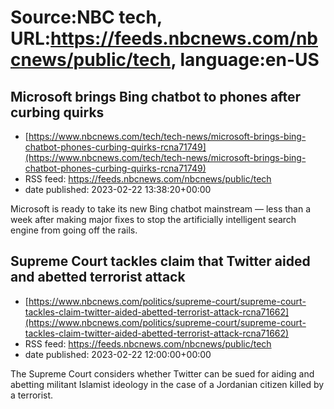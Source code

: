 # Source:NBC tech, URL:https://feeds.nbcnews.com/nbcnews/public/tech, language:en-US

## Microsoft brings Bing chatbot to phones after curbing quirks
 - [https://www.nbcnews.com/tech/tech-news/microsoft-brings-bing-chatbot-phones-curbing-quirks-rcna71749](https://www.nbcnews.com/tech/tech-news/microsoft-brings-bing-chatbot-phones-curbing-quirks-rcna71749)
 - RSS feed: https://feeds.nbcnews.com/nbcnews/public/tech
 - date published: 2023-02-22 13:38:20+00:00

Microsoft is ready to take its new Bing chatbot mainstream — less than a week after making major fixes to stop the artificially intelligent search engine from going off the rails.

## Supreme Court tackles claim that Twitter aided and abetted terrorist attack
 - [https://www.nbcnews.com/politics/supreme-court/supreme-court-tackles-claim-twitter-aided-abetted-terrorist-attack-rcna71662](https://www.nbcnews.com/politics/supreme-court/supreme-court-tackles-claim-twitter-aided-abetted-terrorist-attack-rcna71662)
 - RSS feed: https://feeds.nbcnews.com/nbcnews/public/tech
 - date published: 2023-02-22 12:00:00+00:00

The Supreme Court considers whether Twitter can be sued for aiding and abetting militant Islamist ideology in the case of a Jordanian citizen killed by a terrorist.

